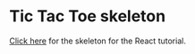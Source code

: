 # Tic Tac Toe skeleton

[Click here](https://facebook.github.io/react/tutorial/tutorial.html) for the skeleton for the React tutorial.
